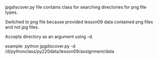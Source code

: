 jpgdiscover.py file contains class for searching directories for png file types.

Switched to png file because provided lesson09 data contained png files and not jpg files.

Accepts directory as an argument using -d.

example:
python jpgdiscover.py -d /d/pythonclass/py220data/lesson09/assignment/data